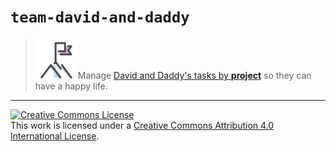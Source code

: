 # `team-david-and-daddy`

> [![team-mission][1]][3] Manage [David and Daddy's tasks by **project**][3] so they can have a happy life.

---

<a rel="license" href="http://creativecommons.org/licenses/by/4.0/"><img alt="Creative Commons License" style="border-width:0" src="https://i.creativecommons.org/l/by/4.0/88x31.png" /></a><br />This work is licensed under a <a rel="license" href="http://creativecommons.org/licenses/by/4.0/">Creative Commons Attribution 4.0 International License</a>.

[1]: .github/assets/img/icons8-mission-64.png
[2]: .github/assets/img/icons8-task-planning-64.png
[3]: https://github.com/gregswindle/team-david-and-daddy/projects?query=is%3Aopen+sort%3Aname-ascs
